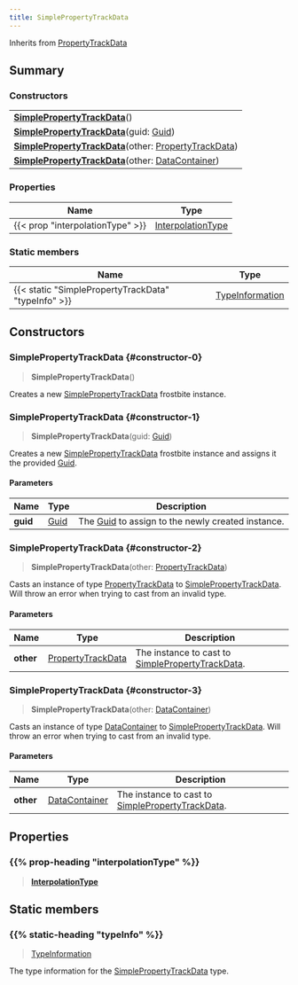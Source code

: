 ```yaml
---
title: SimplePropertyTrackData
---
```


Inherits from 
[PropertyTrackData](/vext/ref/fb/propertytrackdata)

## Summary
### Constructors
| |
| ----------- |
| **[SimplePropertyTrackData](#constructor-0)**() |
| **[SimplePropertyTrackData](#constructor-1)**(guid: [Guid](/vext/ref/shared/class/guid)) |
| **[SimplePropertyTrackData](#constructor-2)**(other: [PropertyTrackData](/vext/ref/fb/propertytrackdata)) |
| **[SimplePropertyTrackData](#constructor-3)**(other: [DataContainer](/vext/ref/shared/class/datacontainer)) |

### Properties
| Name | Type |
| ---- | ---- |
| {{< prop "interpolationType" >}} | [InterpolationType](/vext/ref/fb/interpolationtype) |

### Static members
| Name | Type |
| ---- | ---- |
| {{< static "SimplePropertyTrackData" "typeInfo" >}} | [TypeInformation](/vext/ref/shared/class/typeinformation) |

## Constructors
### SimplePropertyTrackData {#constructor-0}
> **SimplePropertyTrackData**()

Creates a new [SimplePropertyTrackData](/vext/ref/fb/simplepropertytrackdata) frostbite instance.

### SimplePropertyTrackData {#constructor-1}
> **SimplePropertyTrackData**(guid: [Guid](/vext/ref/shared/class/guid))

Creates a new [SimplePropertyTrackData](/vext/ref/fb/simplepropertytrackdata) frostbite instance and assigns it the provided [Guid](/vext/ref/shared/class/guid).

#### Parameters
| Name | Type | Description |
| ---- | ---- | ----------- |
| **guid** | [Guid](/vext/ref/shared/class/guid) | The [Guid](/vext/ref/shared/class/guid) to assign to the newly created instance. |

### SimplePropertyTrackData {#constructor-2}
> **SimplePropertyTrackData**(other: [PropertyTrackData](/vext/ref/fb/propertytrackdata))

Casts an instance of type [PropertyTrackData](/vext/ref/fb/propertytrackdata) to [SimplePropertyTrackData](/vext/ref/fb/simplepropertytrackdata). Will throw an error when trying to cast from an invalid type.

#### Parameters
| Name | Type | Description |
| ---- | ---- | ----------- |
| **other** | [PropertyTrackData](/vext/ref/fb/propertytrackdata) | The instance to cast to [SimplePropertyTrackData](/vext/ref/fb/simplepropertytrackdata). |

### SimplePropertyTrackData {#constructor-3}
> **SimplePropertyTrackData**(other: [DataContainer](/vext/ref/shared/class/datacontainer))

Casts an instance of type [DataContainer](/vext/ref/shared/class/datacontainer) to [SimplePropertyTrackData](/vext/ref/fb/simplepropertytrackdata). Will throw an error when trying to cast from an invalid type.

#### Parameters
| Name | Type | Description |
| ---- | ---- | ----------- |
| **other** | [DataContainer](/vext/ref/shared/class/datacontainer) | The instance to cast to [SimplePropertyTrackData](/vext/ref/fb/simplepropertytrackdata). |

## Properties
### {{% prop-heading "interpolationType" %}}
> **[InterpolationType](/vext/ref/fb/interpolationtype)**

## Static members
### {{% static-heading "typeInfo" %}}
> [TypeInformation](/vext/ref/shared/class/typeinformation)

The type information for the [SimplePropertyTrackData](/vext/ref/fb/simplepropertytrackdata) type.

